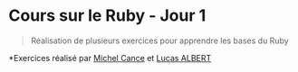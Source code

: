 # Cours sur le Ruby - Jour 1
> Réalisation de plusieurs exercices pour apprendre les bases du Ruby

*Exercices réalisé par [Michel Cance](https://github.com/michelcance) et [Lucas ALBERT](https://github.com/LucasCtrl)
